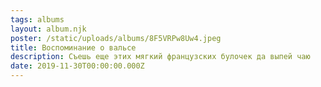 ```yaml
---
tags: albums
layout: album.njk
poster: /static/uploads/albums/8F5VRPw8Uw4.jpeg
title: Воспоминание о вальсе
description: Съешь еще этих мягкий французских булочек да выпей чаю
date: 2019-11-30T00:00:00.000Z
---
```

